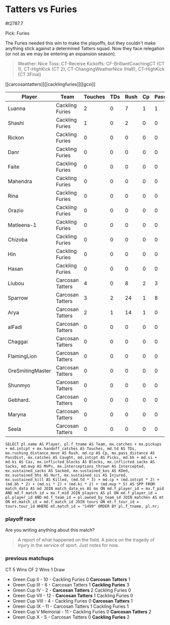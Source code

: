 # Tatters vs Furies

#t2787.7

Pick: Furies

The Furies needed this win to make the playoffs, but they couldn't make anything stick against a determined Tatters squad. Now they face relegation (or not as we may be entering an expansion season).

> Weather: Nice
> Toss: CT-Receive
> Kickoffs: CF-BrilliantCoachingCT (CT 1), CT-HighKick (CT 2), CT-ChangingWeatherNice (Half), CT-HighKick (CT 3Final)

[[carcosantatters]][[cacklingfuries]][[gcxi]]



| Player    | Team            | Touches | TDs  | Rush | Cp   | PassDist | Caught | Picks | Cas  | Blocks | Sacks | MVPs | Intercepted | Sacked | KOed | Hurt | Injured | Killed | SPP  |
|-----------|-----------------|---------|------|------|------|----------|--------|-------|------|--------|-------|------|-------------|--------|------|------|---------|--------|------|
| Luanna           | Cackling Furies  |       2 |    0 |    7 |    1 |        1 |      0 |     0 |    0 |      1 |     0 |    0 |           0 |      1 |    1 |    0 |       0 |      0 |    1 |
| Shashi           | Cackling Furies  |       1 |    0 |    2 |    0 |        0 |      1 |     0 |    0 |      1 |     0 |    0 |           0 |      0 |    1 |    0 |       0 |      0 |    0 |
| Rickon           | Cackling Furies  |       0 |    0 |    0 |    0 |        0 |      0 |     0 |    0 |      1 |     0 |    0 |           0 |      0 |    0 |    0 |       0 |      1 |    0 |
| Danr             | Cackling Furies  |       0 |    0 |    0 |    0 |        0 |      0 |     0 |    1 |      7 |     0 |    0 |           0 |      0 |    0 |    0 |       0 |      0 |    2 |
| Faite            | Cackling Furies  |       0 |    0 |    0 |    0 |        0 |      0 |     0 |    0 |      3 |     0 |    0 |           0 |      0 |    0 |    1 |       0 |      0 |    0 |
| Mahendra         | Cackling Furies  |       0 |    0 |    0 |    0 |        0 |      0 |     0 |    0 |      4 |     0 |    0 |           0 |      0 |    0 |    0 |       0 |      0 |    0 |
| Rina             | Cackling Furies  |       0 |    0 |    0 |    0 |        0 |      0 |     0 |    0 |      4 |     0 |    1 |           0 |      0 |    0 |    0 |       0 |      0 |    5 |
| Orazio           | Cackling Furies  |       0 |    0 |    0 |    0 |        0 |      0 |     0 |    0 |      3 |     0 |    0 |           0 |      0 |    0 |    0 |       0 |      0 |    0 |
| Matleena-1       | Cackling Furies  |       0 |    0 |    0 |    0 |        0 |      0 |     0 |    0 |      1 |     0 |    0 |           0 |      0 |    0 |    0 |       0 |      0 |    0 |
| Chizoba          | Cackling Furies  |       0 |    0 |    0 |    0 |        0 |      0 |     0 |    0 |      4 |     0 |    0 |           0 |      0 |    0 |    0 |       0 |      0 |    0 |
| Hin              | Cackling Furies  |       0 |    0 |    0 |    0 |        0 |      0 |     0 |    0 |      7 |     0 |    0 |           0 |      0 |    1 |    0 |       0 |      0 |    0 |
| Hasan            | Cackling Furies  |       0 |    0 |    0 |    0 |        0 |      0 |     0 |    1 |      6 |     0 |    0 |           0 |      0 |    0 |    0 |       1 |      0 |    2 |
| Liubou           | Carcosan Tatters |       4 |    0 |    8 |    2 |        3 |      0 |     0 |    0 |      3 |     0 |    1 |           0 |      0 |    0 |    0 |       0 |      0 |    7 |
| Sparrow          | Carcosan Tatters |       3 |    2 |   24 |    1 |        8 |      2 |     0 |    0 |      2 |     0 |    0 |           0 |      0 |    0 |    0 |       0 |      0 |    7 |
| Arya             | Carcosan Tatters |       2 |    1 |   14 |    1 |        0 |      2 |     0 |    1 |      6 |     0 |    0 |           0 |      0 |    0 |    0 |       0 |      0 |    6 |
| alFadl           | Carcosan Tatters |       0 |    0 |    0 |    0 |        0 |      0 |     0 |    0 |      5 |     0 |    0 |           0 |      0 |    0 |    0 |       0 |      0 |    0 |
| Chaggai          | Carcosan Tatters |       0 |    0 |    0 |    0 |        0 |      0 |     0 |    0 |      4 |     0 |    0 |           0 |      0 |    1 |    0 |       0 |      0 |    0 |
| FlamingLion      | Carcosan Tatters |       0 |    0 |    0 |    0 |        0 |      0 |     0 |    0 |      7 |     0 |    0 |           0 |      0 |    0 |    0 |       0 |      0 |    0 |
| OreSmitingMaster | Carcosan Tatters |       0 |    0 |    0 |    0 |        0 |      0 |     0 |    0 |      9 |     0 |    0 |           0 |      0 |    0 |    0 |       0 |      0 |    0 |
| Shunmyo          | Carcosan Tatters |       0 |    0 |    0 |    0 |        0 |      0 |     0 |    0 |      1 |     0 |    0 |           0 |      0 |    0 |    1 |       0 |      0 |    0 |
| Gebhard.         | Carcosan Tatters |       0 |    0 |    0 |    0 |        0 |      0 |     0 |    1 |      4 |     1 |    0 |           0 |      0 |    0 |    0 |       0 |      0 |    2 |
| Maryna           | Carcosan Tatters |       0 |    0 |    0 |    0 |        0 |      0 |     0 |    1 |      4 |     0 |    0 |           0 |      0 |    0 |    0 |       0 |      0 |    2 |
| Seela            | Carcosan Tatters |       0 |    0 |    0 |    0 |        0 |      0 |     0 |    0 |      5 |     0 |    0 |           0 |      0 |    0 |    0 |       0 |      0 |    0 |


```
SELECT pl.name AS Player, pl.f_tname AS Team, mx.catches + mx.pickups + md.intcpt + mx.handoff_catches AS Touches, md.td AS TDs, mx.rushing_distance_move AS Rush, md.cp AS Cp,	mx.pass_distance AS PassDist, mx.catches AS Caught, md.intcpt AS Picks, md.bh + md.si + md.ki AS Cas, mx.inflicted_blocks AS Blocks, mx.inflicted_sacks AS Sacks, md.mvp AS MVPs, mx.interceptions_thrown AS Intercepted, mx.sustained_sacks AS Sacked, mx.sustained_kos AS KOed, mx.sustained_bhs AS Hurt, mx.sustained_sis AS Injured, mx.sustained_kill AS Killed, (md.td * 3) + md.cp + (md.intcpt * 2) + (md.bh * 2) + (md.si * 2) + (md.ki * 2) + (md.mvp * 5) AS SPP FROM match_data AS md JOIN match_data_es AS mx ON md.f_player_id = mx.f_pid AND md.f_match_id = mx.f_mid JOIN players AS pl ON md.f_player_id = pl.player_id AND md.f_team_id = pl.owned_by_team_id JOIN matches AS mt ON mt.match_id = md.f_match_id JOIN tours ON mt.f_tour_id = tours.tour_id WHERE mt.match_id = "1499" ORDER BY pl.f_tname, pl.nr;
```

### playoff race



Are you writing anything about this match?

> A report of what happened on the field.
> A piece on the tragedy of injury in the service of sport.
> Just notes for now.

### previous matchups

CT 5 Wins
CF 2 Wins
1 Draw

* Green Cup II - 10 - Cackling Furies 0 **Carcosan Tatters** 1
* Green Cup III - 6 - Carcosan Tatters 1 **Cackling Furies** 3
* Green Cup IV - 2 - **Carcosan Tatters** 2 Cackling Furies 0
* Green Cup VII - 12 - **Carcosan Tatters** 1 Cackling Furies 0
* Green Cup VIII - 4 - Cackling Furies 0 **Carcosan Tatters** 1
* Green Cup IX - 11 - Carcosan Tatters 1 Cackling Furies 1
* Green Cup V Memorial - 11 - Cackling Furies 0 **Carcosan Tatters** 2
* Green Cup X - 5 - Carcosan Tatters 0 **Cackling Furies** 2